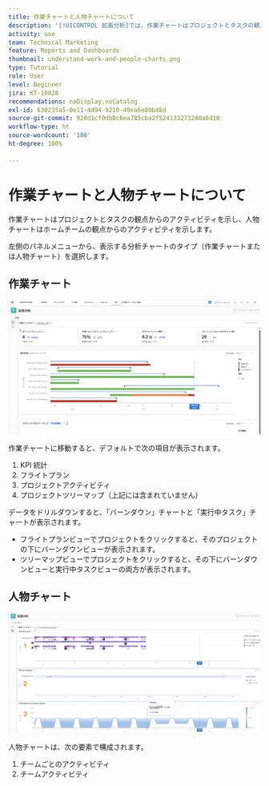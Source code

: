 ```yaml
---
title: 作業チャートと人物チャートについて
description: '[!UICONTROL 拡張分析]では、作業チャートはプロジェクトとタスクの観点からのアクティビティを示し、人物チャートはホームチームの観点からのアクティビティを示します。'
activity: use
team: Technical Marketing
feature: Reports and Dashboards
thumbnail: understand-work-and-people-charts.png
type: Tutorial
role: User
level: Beginner
jira: KT-10028
recommendations: noDisplay,noCatalog
exl-id: 630235a5-0e11-4d94-9210-49ea6e80b48d
source-git-commit: 92dd1cf0db8c6ea785cba2f524133273240a6d10
workflow-type: ht
source-wordcount: '188'
ht-degree: 100%

---
```


# 作業チャートと人物チャートについて

作業チャートはプロジェクトとタスクの観点からのアクティビティを示し、人物チャートはホームチームの観点からのアクティビティを示します。

左側のパネルメニューから、表示する分析チャートのタイプ（作業チャートまたは人物チャート）を選択します。

## 作業チャート

![で [!UICONTROL Analytics] 機能を見つけている画像[!DNL Workfront Classic]](assets/section-1-1.png)

作業チャートに移動すると、デフォルトで次の項目が表示されます。

1. KPI 統計
1. フライトプラン
1. プロジェクトアクティビティ
1. プロジェクトツリーマップ（上記には含まれていません）

データをドリルダウンすると、「バーンダウン」チャートと「実行中タスク」チャートが表示されます。

* フライトプランビューでプロジェクトをクリックすると、そのプロジェクトの下にバーンダウンビューが表示されます。
* ツリーマップビューでプロジェクトをクリックすると、その下にバーンダウンビューと実行中タスクビューの両方が表示されます。

## 人物チャート

![で [!UICONTROL Analytics] 機能を見つけている画像[!DNL Workfront Classic]](assets/section-1-2.png)

人物チャートは、次の要素で構成されます。

1. チームごとのアクティビティ
1. チームアクティビティ
